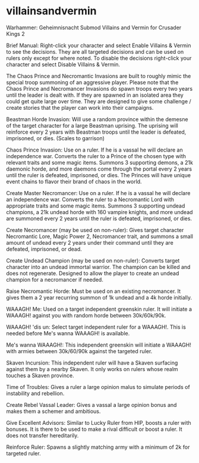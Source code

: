 # villainsandvermin
Warhammer: Geheimnisnacht Submod Villains and Vermin for Crusader Kings 2

Brief Manual:
Right-click your character and select Enable Villains & Vermin to see the decisions. They are all targeted decisions and can be used on rulers only except for where noted. To disable the decisions right-click your character and select Disable Villains & Vermin.

The Chaos Prince and Necromantic Invasions are built to roughly mimic the special troop summoning of an aggressive player. Please note that the Chaos Prince and Necromancer Invasions do spawn troops every two years until the leader is dealt with. If they are spawned in an isolated area they could get quite large over time. They are designed to give some challenge / create stories that the player can work into their campaigns.

Beastman Horde Invasion:
Will use a random province within the demesne of the target character for a large Beastman uprising. The uprising will reinforce every 2 years with Beastman troops until the leader is defeated, imprisoned, or dies. (Scales to garrison)

Chaos Prince Invasion:
Use on a ruler. If he is a vassal he will declare an independence war. Converts the ruler to a Prince of the chosen type with relevant traits and some magic items. Summons 3 supporting demons, a 21k daemonic horde, and more daemons come through the portal every 2 years until the ruler is defeated, imprisoned, or dies. The Princes will have unique event chains to flavor their brand of chaos in the world.

Create Master Necromancer:
Use on a ruler. If he is a vassal he will declare an independence war. Converts the ruler to a Necromantic Lord with appropriate traits and some magic items. Summons 3 supporting undead champions, a 21k undead horde with 160 vampire knights, and more undead are summoned every 2 years until the ruler is defeated, imprisoned, or dies.

Create Necromancer (may be used on non-ruler):
Gives target character Necromantic Lore, Magic Power 2, Necromancer trait, and summons a small amount of undead every 2 years under their command until they are defeated, imprisoned, or dead.

Create Undead Champion (may be used on non-ruler):
Converts target character into an undead immortal warrior. The champion can be killed and does not regenerate. Designed to allow the player to create an undead champion for a necromancer if needed.

Raise Necromantic Horde:
Must be used on an existing necromancer. It gives them a 2 year recurring summon of 1k undead and a 4k horde initially.

WAAAGH! Me:
Used on a target independent greenskin ruler. It will initiate a WAAAGH! against you with random horde between 30k/60k/90k.

WAAAGH! 'dis un:
Select target independent ruler for a WAAAGH!. This is needed before Me's wanna WAAAGH! is available.

Me's wanna WAAAGH!:
This independent greenskin will initiate a WAAAGH! with armies between 30k/60/90k against the targeted ruler.

Skaven Incursion:
This independent ruler will have a Skaven surfacing against them by a nearby Skaven. It only works on rulers whose realm touches a Skaven province.

Time of Troubles:
Gives a ruler a large opinion malus to simulate periods of instability and rebellion.

Create Rebel Vassal Leader:
Gives a vassal a large opinion bonus and makes them a schemer and ambitious.

Give Excellent Advisors:
Similar to Lucky Ruler from HIP, boosts a ruler with bonuses. It is there to be used to make a rival difficult or boost a ruler. It does not transfer hereditarily.

Reinforce Ruler:
Spawns a slightly matching army with a minimum of 2k for targeted ruler.

